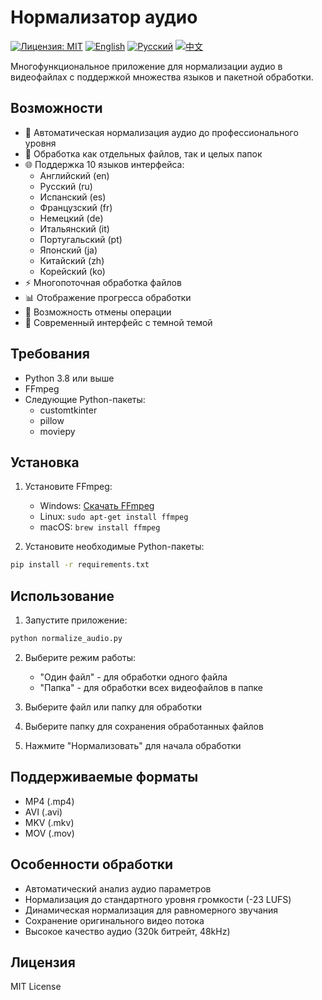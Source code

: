 # Нормализатор аудио

[![Лицензия: MIT](https://img.shields.io/badge/License-MIT-yellow.svg)](https://opensource.org/licenses/MIT)
[![English](https://img.shields.io/badge/English-README-blue)](README.md)
[![Русский](https://img.shields.io/badge/Русский-README-blue)](README.ru.md)
[![中文](https://img.shields.io/badge/中文-README-blue)](README.zh.md)

Многофункциональное приложение для нормализации аудио в видеофайлах с поддержкой множества языков и пакетной обработки.

## Возможности

- 🎯 Автоматическая нормализация аудио до профессионального уровня
- 📁 Обработка как отдельных файлов, так и целых папок
- 🌐 Поддержка 10 языков интерфейса:
  - Английский (en)
  - Русский (ru)
  - Испанский (es)
  - Французский (fr)
  - Немецкий (de)
  - Итальянский (it)
  - Португальский (pt)
  - Японский (ja)
  - Китайский (zh)
  - Корейский (ko)
- ⚡ Многопоточная обработка файлов
- 📊 Отображение прогресса обработки
- 🚫 Возможность отмены операции
- 🎨 Современный интерфейс с темной темой

## Требования

- Python 3.8 или выше
- FFmpeg
- Следующие Python-пакеты:
  - customtkinter
  - pillow
  - moviepy

## Установка

1. Установите FFmpeg:
   - Windows: [Скачать FFmpeg](https://ffmpeg.org/download.html)
   - Linux: `sudo apt-get install ffmpeg`
   - macOS: `brew install ffmpeg`

2. Установите необходимые Python-пакеты:
```bash
pip install -r requirements.txt
```

## Использование

1. Запустите приложение:
```bash
python normalize_audio.py
```

2. Выберите режим работы:
   - "Один файл" - для обработки одного файла
   - "Папка" - для обработки всех видеофайлов в папке

3. Выберите файл или папку для обработки

4. Выберите папку для сохранения обработанных файлов

5. Нажмите "Нормализовать" для начала обработки

## Поддерживаемые форматы

- MP4 (.mp4)
- AVI (.avi)
- MKV (.mkv)
- MOV (.mov)

## Особенности обработки

- Автоматический анализ аудио параметров
- Нормализация до стандартного уровня громкости (-23 LUFS)
- Динамическая нормализация для равномерного звучания
- Сохранение оригинального видео потока
- Высокое качество аудио (320k битрейт, 48kHz)

## Лицензия

MIT License 
